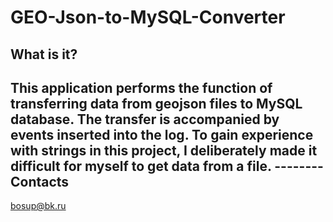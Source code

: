 # GEO-Json-to-MySQL-Converter

  What is it?
  -----------
  This application performs the function of transferring data from geojson files  to MySQL database. 
  The transfer is accompanied by events inserted into the log. To gain experience with strings in this project, 
  I deliberately made it difficult for myself to get data from a file. 
    --------
  Contacts
  --------
  bosup@bk.ru
